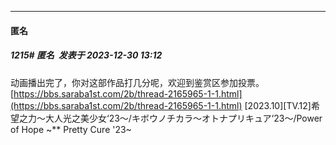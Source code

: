 
*****

####   匿名
##### 1215#        匿名   发表于 2023-12-30 13:12

动画播出完了，你对这部作品打几分呢，欢迎到鉴赏区参加投票。
[https://bbs.saraba1st.com/2b/thread-2165965-1-1.html](https://bbs.saraba1st.com/2b/thread-2165965-1-1.html)
[2023.10][TV.12]希望之力～大人光之美少女‘23～/キボウノチカラ〜オトナプリキュア‘23〜/Power of Hope ~** Pretty Cure '23~

